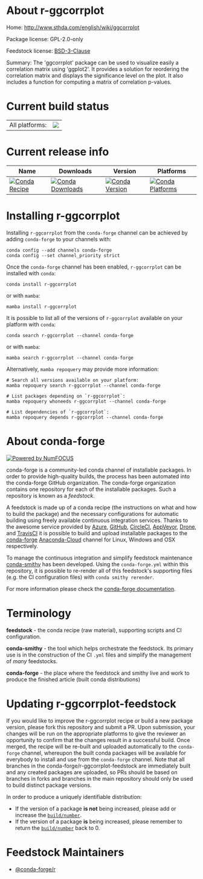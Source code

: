 About r-ggcorrplot
==================

Home: http://www.sthda.com/english/wiki/ggcorrplot

Package license: GPL-2.0-only

Feedstock license: [BSD-3-Clause](https://github.com/conda-forge/r-ggcorrplot-feedstock/blob/main/LICENSE.txt)

Summary: The 'ggcorrplot' package can be used to visualize easily a correlation matrix using 'ggplot2'. It provides a solution for reordering the correlation matrix and displays the significance level on the plot. It also includes a function for computing a matrix of correlation p-values.

Current build status
====================


<table><tr><td>All platforms:</td>
    <td>
      <a href="https://dev.azure.com/conda-forge/feedstock-builds/_build/latest?definitionId=3383&branchName=main">
        <img src="https://dev.azure.com/conda-forge/feedstock-builds/_apis/build/status/r-ggcorrplot-feedstock?branchName=main">
      </a>
    </td>
  </tr>
</table>

Current release info
====================

| Name | Downloads | Version | Platforms |
| --- | --- | --- | --- |
| [![Conda Recipe](https://img.shields.io/badge/recipe-r--ggcorrplot-green.svg)](https://anaconda.org/conda-forge/r-ggcorrplot) | [![Conda Downloads](https://img.shields.io/conda/dn/conda-forge/r-ggcorrplot.svg)](https://anaconda.org/conda-forge/r-ggcorrplot) | [![Conda Version](https://img.shields.io/conda/vn/conda-forge/r-ggcorrplot.svg)](https://anaconda.org/conda-forge/r-ggcorrplot) | [![Conda Platforms](https://img.shields.io/conda/pn/conda-forge/r-ggcorrplot.svg)](https://anaconda.org/conda-forge/r-ggcorrplot) |

Installing r-ggcorrplot
=======================

Installing `r-ggcorrplot` from the `conda-forge` channel can be achieved by adding `conda-forge` to your channels with:

```
conda config --add channels conda-forge
conda config --set channel_priority strict
```

Once the `conda-forge` channel has been enabled, `r-ggcorrplot` can be installed with `conda`:

```
conda install r-ggcorrplot
```

or with `mamba`:

```
mamba install r-ggcorrplot
```

It is possible to list all of the versions of `r-ggcorrplot` available on your platform with `conda`:

```
conda search r-ggcorrplot --channel conda-forge
```

or with `mamba`:

```
mamba search r-ggcorrplot --channel conda-forge
```

Alternatively, `mamba repoquery` may provide more information:

```
# Search all versions available on your platform:
mamba repoquery search r-ggcorrplot --channel conda-forge

# List packages depending on `r-ggcorrplot`:
mamba repoquery whoneeds r-ggcorrplot --channel conda-forge

# List dependencies of `r-ggcorrplot`:
mamba repoquery depends r-ggcorrplot --channel conda-forge
```


About conda-forge
=================

[![Powered by
NumFOCUS](https://img.shields.io/badge/powered%20by-NumFOCUS-orange.svg?style=flat&colorA=E1523D&colorB=007D8A)](https://numfocus.org)

conda-forge is a community-led conda channel of installable packages.
In order to provide high-quality builds, the process has been automated into the
conda-forge GitHub organization. The conda-forge organization contains one repository
for each of the installable packages. Such a repository is known as a *feedstock*.

A feedstock is made up of a conda recipe (the instructions on what and how to build
the package) and the necessary configurations for automatic building using freely
available continuous integration services. Thanks to the awesome service provided by
[Azure](https://azure.microsoft.com/en-us/services/devops/), [GitHub](https://github.com/),
[CircleCI](https://circleci.com/), [AppVeyor](https://www.appveyor.com/),
[Drone](https://cloud.drone.io/welcome), and [TravisCI](https://travis-ci.com/)
it is possible to build and upload installable packages to the
[conda-forge](https://anaconda.org/conda-forge) [Anaconda-Cloud](https://anaconda.org/)
channel for Linux, Windows and OSX respectively.

To manage the continuous integration and simplify feedstock maintenance
[conda-smithy](https://github.com/conda-forge/conda-smithy) has been developed.
Using the ``conda-forge.yml`` within this repository, it is possible to re-render all of
this feedstock's supporting files (e.g. the CI configuration files) with ``conda smithy rerender``.

For more information please check the [conda-forge documentation](https://conda-forge.org/docs/).

Terminology
===========

**feedstock** - the conda recipe (raw material), supporting scripts and CI configuration.

**conda-smithy** - the tool which helps orchestrate the feedstock.
                   Its primary use is in the construction of the CI ``.yml`` files
                   and simplify the management of *many* feedstocks.

**conda-forge** - the place where the feedstock and smithy live and work to
                  produce the finished article (built conda distributions)


Updating r-ggcorrplot-feedstock
===============================

If you would like to improve the r-ggcorrplot recipe or build a new
package version, please fork this repository and submit a PR. Upon submission,
your changes will be run on the appropriate platforms to give the reviewer an
opportunity to confirm that the changes result in a successful build. Once
merged, the recipe will be re-built and uploaded automatically to the
`conda-forge` channel, whereupon the built conda packages will be available for
everybody to install and use from the `conda-forge` channel.
Note that all branches in the conda-forge/r-ggcorrplot-feedstock are
immediately built and any created packages are uploaded, so PRs should be based
on branches in forks and branches in the main repository should only be used to
build distinct package versions.

In order to produce a uniquely identifiable distribution:
 * If the version of a package **is not** being increased, please add or increase
   the [``build/number``](https://docs.conda.io/projects/conda-build/en/latest/resources/define-metadata.html#build-number-and-string).
 * If the version of a package **is** being increased, please remember to return
   the [``build/number``](https://docs.conda.io/projects/conda-build/en/latest/resources/define-metadata.html#build-number-and-string)
   back to 0.

Feedstock Maintainers
=====================

* [@conda-forge/r](https://github.com/conda-forge/r/)

